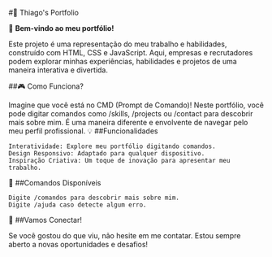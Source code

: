 #💼 Thiago's Portfolio

👋 **Bem-vindo ao meu portfólio!**

Este projeto é uma representação do meu trabalho e habilidades, construído com HTML, CSS e JavaScript. Aqui, empresas e recrutadores podem explorar minhas experiências, habilidades e projetos de uma maneira interativa e divertida.

##🎮 Como Funciona?

Imagine que você está no CMD (Prompt de Comando)! Neste portfólio, você pode digitar comandos como /skills, /projects ou /contact para descobrir mais sobre mim. É uma maneira diferente e envolvente de navegar pelo meu perfil profissional.
💡 ##Funcionalidades

    Interatividade: Explore meu portfólio digitando comandos.
    Design Responsivo: Adaptado para qualquer dispositivo.
    Inspiração Criativa: Um toque de inovação para apresentar meu trabalho.

📂 ##Comandos Disponíveis

    Digite /comandos para descobrir mais sobre mim.
    Digite /ajuda caso detecte algum erro.

🚀 ##Vamos Conectar!

Se você gostou do que viu, não hesite em me contatar. Estou sempre aberto a novas oportunidades e desafios!
